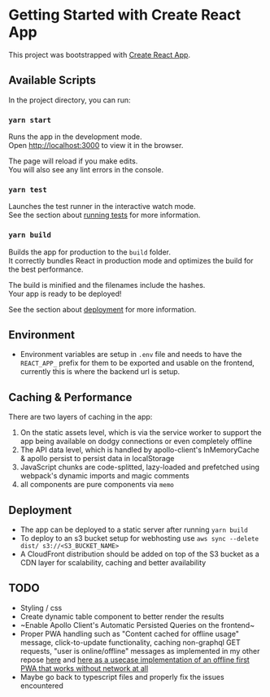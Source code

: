 # Getting Started with Create React App

This project was bootstrapped with [Create React App](https://github.com/facebook/create-react-app).

## Available Scripts

In the project directory, you can run:

### `yarn start`

Runs the app in the development mode.\
Open [http://localhost:3000](http://localhost:3000) to view it in the browser.

The page will reload if you make edits.\
You will also see any lint errors in the console.

### `yarn test`

Launches the test runner in the interactive watch mode.\
See the section about [running tests](https://facebook.github.io/create-react-app/docs/running-tests) for more information.

### `yarn build`

Builds the app for production to the `build` folder.\
It correctly bundles React in production mode and optimizes the build for the best performance.

The build is minified and the filenames include the hashes.\
Your app is ready to be deployed!

See the section about [deployment](https://facebook.github.io/create-react-app/docs/deployment) for more information.

## Environment
- Environment variables are setup in `.env` file and needs to have the `REACT_APP_` prefix for them to be exported and usable on the frontend, currently this is where the backend url is setup.

## Caching & Performance

There are two layers of caching in the app:
1. On the static assets level, which is via the service worker to support the app being available on dodgy connections or even completely offline
2. The API data level, which is handled by apollo-client's InMemoryCache & apollo persist to persist data in localStorage
3. JavaScript chunks are code-splitted, lazy-loaded and prefetched using webpack's dynamic imports and magic comments
4. all components are pure components via `memo`

## Deployment
- The app can be deployed to a static server after running `yarn build`
- To deploy to an s3 bucket setup for webhosting use `aws sync --delete dist/ s3://<S3_BUCKET_NAME>`
- A CloudFront distribution should be added on top of the S3 bucket as a CDN layer for scalability, caching and better availability

## TODO
- Styling / css
- Create dynamic table component to better render the results
- ~Enable Apollo Client's Automatic Persisted Queries on the frontend~
- Proper PWA handling such as "Content cached for offline usage" message, click-to-update functionality, caching non-graphql GET requests, "user is online/offline" messages as implemented in my other repose [here](https://github.com/khaledosman/create-react-pwa) and [here as a usecase implementation of an offline first PWA that works without network at all](https://github.com/khaledosman/wikipedia-page)
- Maybe go back to typescript files and properly fix the issues encountered
